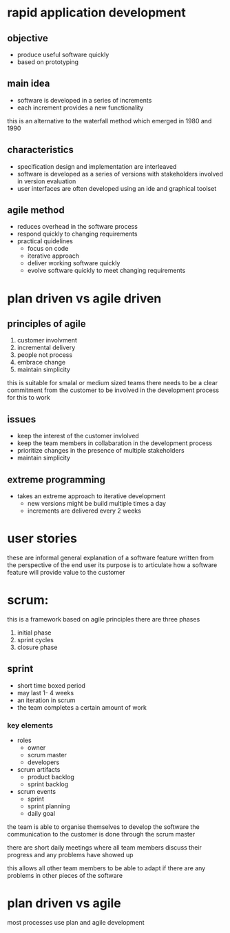 # rapid application development
## objective 
- produce useful software quickly 
- based on prototyping


## main idea
- software is developed in a series of increments
- each increment provides a new functionality 

this is an alternative to the waterfall method which emerged in 1980 and 1990 

## characteristics
- specification design and implementation are interleaved
- software is developed as a series of versions with stakeholders involved in version evaluation 
- user interfaces are often developed using an ide and graphical toolset

## agile method
- reduces overhead in the software process 
- respond quickly to changing requirements
- practical quidelines
	- focus on code
	- iterative approach 
	- deliver working software quickly 
	- evolve software quickly to meet changing requirements

# plan driven vs agile driven 
## principles of agile 
1. customer involvment
2. incremental delivery 
3. people not process
4. embrace change
5. maintain simplicity 


this is suitable for smalal or medium sized teams
there needs to be a clear commitment from the customer to be involved in the development process for this to work 


## issues
- keep the interest of the customer invlolved 
- keep the team members in collabaration in the development process
- prioritize changes in the presence of multiple stakeholders
- maintain simplicity 


## extreme programming
- takes an extreme approach to iterative development
	- new versions might be build multiple times a day 
	- increments are delivered every 2 weeks


# user stories
these are informal general explanation of a software feature written from the perspective of the end user 
its purpose is to articulate how a software feature will provide value to the customer



# scrum:
this is a framework based on agile principles
there are three phases 
1. initial phase 
2. sprint cycles
3. closure phase



## sprint
- short time boxed period 
- may last 1- 4 weeks
- an iteration in scrum 
- the team completes a certain amount of work 

### key elements
- roles
	- owner 
	- scrum master
	- developers
- scrum artifacts
	- product backlog
	- sprint backlog
- scrum events
	- sprint
	- sprint planning 
	- daily goal

the team is able to organise themselves to develop the software
the communication to the customer is done through the scrum master 

there are short daily meetings where all team members discuss their progress and any problems have showed up 

this allows all other team members to be able to adapt if there are any problems in other pieces of the software



# plan driven vs agile
most processes use plan and agile development

	